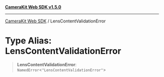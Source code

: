 [**CameraKit Web SDK v1.5.0**](../README.md)

***

[CameraKit Web SDK](../globals.md) / LensContentValidationError

# Type Alias: LensContentValidationError

> **LensContentValidationError**: `NamedError`\<`"LensContentValidationError"`\>
